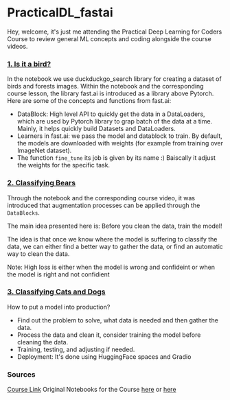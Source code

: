 # PracticalDL_fastai
Hey, welcome, it's just me attending the Practical Deep Learning for Coders Course to review general ML concepts and coding alongside the course videos. 

### [1. Is it a bird?](https://github.com/nemat-al/PracticalDL_fastai/blob/main/1.Is_it_a_bird.ipynb)
In the notebook we use duckduckgo_search library for creating a dataset of birds and forests images. Within the notebook and the corresponding course lesson, the library fast.ai is introduced as a library above Pytorch.
Here are some of the concepts and functions from fast.ai:
- DataBlock: High level API to quickly get the data in a DataLoaders, which are used by Pytorch library to grap batch of the data at a time. Mainly, it helps quickly build Datasets and DataLoaders. 
- Learners in fast.ai: we pass the model and datablock to train. By default, the models are downloaded with weights (for example from training over ImageNet dataset).
- The function `fine_tune` its job is given by its name :) Baiscally it  adjust the weights for the specific task.
 
### [2. Classifying Bears](https://github.com/nemat-al/PracticalDL_fastai/blob/main/2.1.Classifying_bears_train_then_clean.ipynb)

Through the notebook and the corresponding course video, it was introduced that augmentation processes can be applied through the `DataBlocks`.

The main idea presented here is: Before you clean the data, train the model!

The idea is that once we know where the model is suffering to classify the data, we can either find a better way to gather the data, or find an automatic way to clean the data.

Note: High loss is either when the model is wrong and confideint or when the model is right and not confidient

### [3. Classifying Cats and Dogs](https://github.com/nemat-al/PracticalDL_fastai/blob/main/2_2_dogs_cats_deployment.ipynb)
How to put a model into production?
- Find out the problem to solve, what data is needed and then gather the data.
- Process the data and clean it, consider training the model before cleaning the data.
- Training, testing, and adjusting if needed.
- Deployment: It's done using HuggingFace spaces and Gradio

### Sources
[Course Link](https://course.fast.ai/)
Original Notebooks for the Course [here](https://github.com/fastai/course22) or [here](https://github.com/fastai/fastbook/tree/master)

